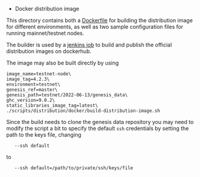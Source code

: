 * Docker distribution image

This directory contains both a [Dockerfile](./builder.Dockerfile) for building
the distribution image for different environments, as well as two sample
configuration files for running mainnet/testnet nodes.

The builder is used by a [jenkins job](../../../jenkinsfiles/distribution-image.Jenkinsfile) to build and publish
the official distribution images on dockerhub.

The image may also be built directly by using
```shell
image_name=testnet-node\
image_tag=4.2.3\
environment=testnet\
genesis_ref=master\
genesis_path=testnet/2022-06-13/genesis_data\
ghc_version=9.0.2\
static_libraries_image_tag=latest\
./scripts/distribution/docker/build-distribution-image.sh
```
Since the build needs to clone the genesis data repository you may need to
modify the script a bit to specify the default `ssh` credentials by setting the
path to the keys file, changing

```shell
   --ssh default
```
to
```shell
   --ssh default=/path/to/private/ssh/keys/file
```
